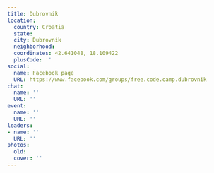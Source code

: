 ```yaml
---
title: Dubrovnik
location:
  country: Croatia
  state: 
  city: Dubrovnik
  neighborhood: 
  coordinates: 42.641048, 18.109422
  plusCode: ''
social:
  name: Facebook page
  URL: https://www.facebook.com/groups/free.code.camp.dubrovnik
chat:
  name: ''
  URL: ''
event:
  name: ''
  URL: ''
leaders:
- name: ''
  URL: ''
photos:
  old: 
  cover: ''
---
```

